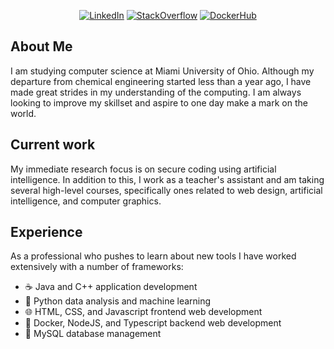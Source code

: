 <span align="center">

  <a href="https://www.linkedin.com/in/steven-chiacchira">![LinkedIn](https://img.shields.io/badge/Steven_Chiacchira-477eae?style=flat&logo=LinkedIn&logoColor=white)</a>
  <a href="https://stackoverflow.com/users/21385439/ezuharad">![StackOverflow](https://img.shields.io/badge/Ezuharad-e27e21?style=flat&logo=StackOverflow&logoColor=white)</a>
  <a href="">![DockerHub](https://img.shields.io/badge/Ezuharad-366fd5?style=flat&logo=Docker&logoColor=white)</a>

</span>

## About Me
I am studying computer science at Miami University of Ohio. Although my departure from chemical engineering started less than a year ago, I have made great strides in my understanding of the computing. I am always looking to improve my skillset and aspire to one day make a mark on the world.

## Current work
My immediate research focus is on secure coding using artificial intelligence. In addition to this, I work as a teacher's assistant and am taking several high-level courses, specifically ones related to web design, artificial intelligence, and computer graphics.

## Experience
As a professional who pushes to learn about new tools I have worked extensively with a number of frameworks:
- ☕ Java and C++ application development
- 🐍 Python data analysis and machine learning
- 🌐 HTML, CSS, and Javascript frontend web development
- 🐳 Docker, NodeJS, and Typescript backend web development
- 📁 MySQL database management
